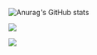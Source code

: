 <!--
**panghyuk/panghyuk** is a ✨ _special_ ✨ repository because its `README.md` (this file) appears on your GitHub profile.

Here are some ideas to get you started:

- 🔭 I’m currently working on ...
- 🌱 I’m currently learning ...
- 👯 I’m looking to collaborate on ...
- 🤔 I’m looking for help with ...
- 💬 Ask me about ...
- 📫 How to reach me: ...
- 😄 Pronouns: ...
- ⚡ Fun fact: ...
-->
![Anurag's GitHub stats](https://github-readme-stats.vercel.app/api?username=panghyuk&show_icons=true&theme=radical)

<a href="https://www.instagram.com/5_pang/?hl=ko" target="_blank"><img src="https://img.shields.io/badge/E4405F style=flat-square&logo=appveyoi&logoColor=E4405F"/></a>

<a href="https://www.instagram.com/5_pang/?hl=ko" target="_blank"><img src="https://img.shields.io/badge/instagram-E4405F?style=for-the-badge&logo=appveyor&logoColor=E4405F"/></a>
